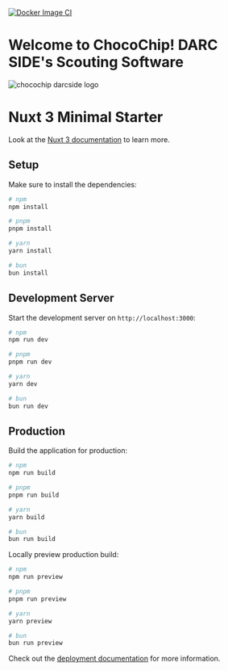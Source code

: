 [![Docker Image CI](https://github.com/DurhamAcademy/NuxtScoutingSystem/actions/workflows/docker-image.yml/badge.svg)](https://github.com/DurhamAcademy/NuxtScoutingSystem/actions/workflows/docker-image.yml)

# Welcome to ChocoChip! DARC SIDE's Scouting Software

![chocochip darcside logo](https://github.com/DurhamAcademy/NuxtScoutingSystem/assets/65467501/3d2e1bdc-5a94-475b-8531-84e87ac48413)




# Nuxt 3 Minimal Starter

Look at the [Nuxt 3 documentation](https://nuxt.com/docs/getting-started/introduction) to learn more.

## Setup

Make sure to install the dependencies:

```bash
# npm
npm install

# pnpm
pnpm install

# yarn
yarn install

# bun
bun install
```

## Development Server

Start the development server on `http://localhost:3000`:

```bash
# npm
npm run dev

# pnpm
pnpm run dev

# yarn
yarn dev

# bun
bun run dev
```

## Production

Build the application for production:

```bash
# npm
npm run build

# pnpm
pnpm run build

# yarn
yarn build

# bun
bun run build
```

Locally preview production build:

```bash
# npm
npm run preview

# pnpm
pnpm run preview

# yarn
yarn preview

# bun
bun run preview
```

Check out the [deployment documentation](https://nuxt.com/docs/getting-started/deployment) for more information.
